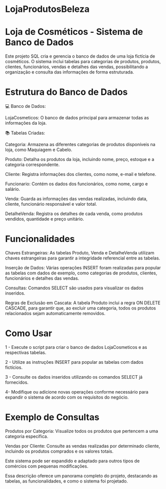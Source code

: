 # LojaProdutosBeleza

# Loja de Cosméticos - Sistema de Banco de Dados

Este projeto SQL cria e gerencia o banco de dados de uma loja fictícia de cosméticos. O sistema inclui tabelas para categorias de produtos, produtos, clientes, funcionários, vendas e detalhes das vendas, possibilitando a organização e consulta das informações de forma estruturada.

# Estrutura do Banco de Dados

💻 Banco de Dados:

LojaCosmeticos: O banco de dados principal para armazenar todas as informações da loja.


📚 Tabelas Criadas:


Categoria: Armazena as diferentes categorias de produtos disponíveis na loja, como Maquiagem e Cabelo.

Produto: Detalha os produtos da loja, incluindo nome, preço, estoque e a categoria correspondente.

Cliente: Registra informações dos clientes, como nome, e-mail e telefone.

Funcionario: Contém os dados dos funcionários, como nome, cargo e salário.

Venda: Guarda as informações das vendas realizadas, incluindo data, cliente, funcionário responsável e valor total.

DetalheVenda: Registra os detalhes de cada venda, como produtos vendidos, quantidade e preço unitário.


# Funcionalidades


Chaves Estrangeiras: As tabelas Produto, Venda e DetalheVenda utilizam chaves estrangeiras para garantir a integridade referencial entre as tabelas.

Inserção de Dados: Várias operações INSERT foram realizadas para popular as tabelas com dados de exemplo, como categorias de produtos, clientes, funcionários e detalhes das vendas.

Consultas: Comandos SELECT são usados para visualizar os dados inseridos.

Regras de Exclusão em Cascata: A tabela Produto inclui a regra ON DELETE CASCADE, para garantir que, ao excluir uma categoria, todos os produtos relacionados sejam automaticamente removidos.



# Como Usar


1 - Execute o script para criar o banco de dados LojaCosmeticos e as respectivas tabelas.

2 - Utilize as instruções INSERT para popular as tabelas com dados fictícios.

3 - Consulte os dados inseridos utilizando os comandos SELECT já fornecidos.

4- Modifique ou adicione novas operações conforme necessário para expandir o sistema de acordo com os requisitos do negócio.



# Exemplo de Consultas


Produtos por Categoria: Visualize todos os produtos que pertencem a uma categoria específica.

Vendas por Cliente: Consulte as vendas realizadas por determinado cliente, incluindo os produtos comprados e os valores totais.


Este sistema pode ser expandido e adaptado para outros tipos de comércios com pequenas modificações.


Essa descrição oferece um panorama completo do projeto, destacando as tabelas, as funcionalidades, e como o sistema foi projetado.






